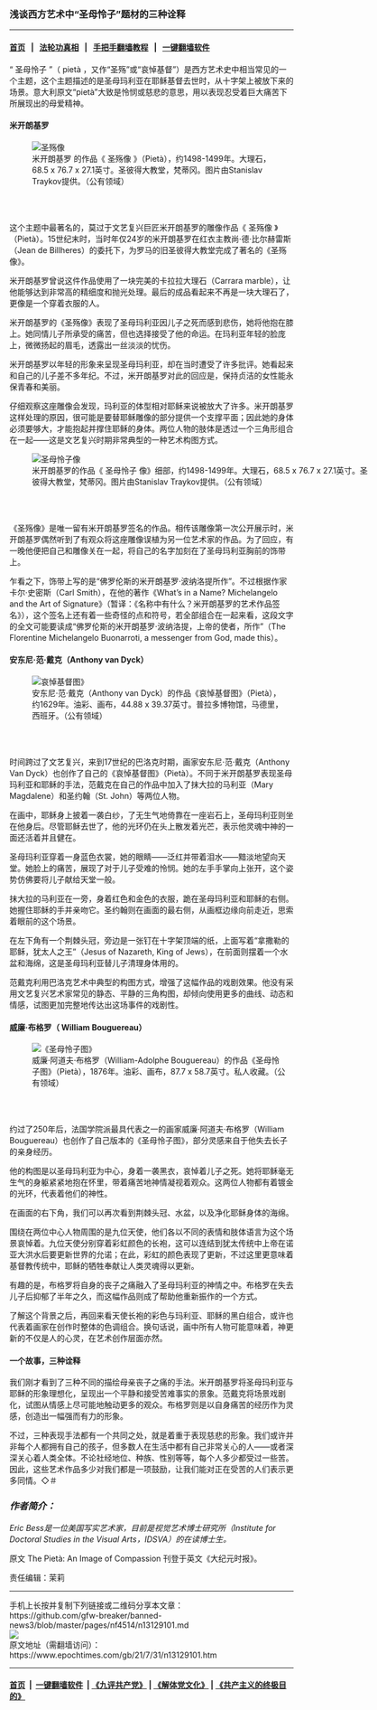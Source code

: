 ### 浅谈西方艺术中“圣母怜子”题材的三种诠释
------------------------

#### [首页](https://github.com/gfw-breaker/banned-news3/blob/master/README.md) &nbsp;&nbsp;|&nbsp;&nbsp; [法轮功真相](https://github.com/begood0513/basic/blob/master/README.md)  &nbsp;&nbsp;|&nbsp;&nbsp; [手把手翻墙教程](https://github.com/gfw-breaker/guides/wiki)  &nbsp;&nbsp;|&nbsp;&nbsp; [一键翻墙软件](https://github.com/gfw-breaker/nogfw/blob/master/README.md)  



<div><p>
 “
 <ok href="https://www.epochtimes.com/gb/tag/%E5%9C%A3%E6%AF%8D%E6%80%9C%E5%AD%90.html">
  圣母怜子
 </ok>
 ”（
 <ok href="https://www.epochtimes.com/gb/tag/pieta.html">
  pietà
 </ok>
 ，又作“圣殇”或“哀悼基督”）是西方艺术史中相当常见的一个主题，这个主题描述的是圣母玛利亚在耶稣基督去世时，从十字架上被放下来的场景。意大利原文“pietà”大致是怜悯或慈悲的意思，用以表现忍受着巨大痛苦下所展现出的母爱精神。
</p>
<h4>
 <ok href="https://www.epochtimes.com/gb/tag/%E7%B1%B3%E5%BC%80%E6%9C%97%E5%9F%BA%E7%BD%97.html">
  米开朗基罗
 </ok>
</h4>
<figure aria-describedby="caption-attachment-13129102" class="wp-caption aligncenter" id="attachment_13129102" style="width: 450px">
 <ok href="https://i.epochtimes.com/assets/uploads/2021/07/id13129102-Michelangelos_Pieta_5450_cut_out_black-600x600.jpg" target="_blank">
  <img alt="圣殇像" class="wp-image-13129102" src="https://i.epochtimes.com/assets/uploads/2021/07/id13129102-Michelangelos_Pieta_5450_cut_out_black-600x600-600x600.jpg"/>
 </ok>
 <br/><figcaption class="wp-caption-text" id="caption-attachment-13129102">
  <ok href="https://www.epochtimes.com/gb/tag/%E7%B1%B3%E5%BC%80%E6%9C%97%E5%9F%BA%E7%BD%97.html">
   米开朗基罗
  </ok>
  的作品《
  <ok href="https://www.epochtimes.com/gb/tag/%E5%9C%A3%E6%AE%87%E5%83%8F.html">
   圣殇像
  </ok>
  》（Pietà），约1498-1499年。大理石，68.5 x 76.7 x 27.1英寸。圣彼得大教堂，梵蒂冈。图片由Stanislav Traykov提供。（公有领域）
 </figcaption><br/>
</figure><br/>
<p>
 这个主题中最著名的，莫过于文艺复兴巨匠米开朗基罗的雕像作品《
 <ok href="https://www.epochtimes.com/gb/tag/%E5%9C%A3%E6%AE%87%E5%83%8F.html">
  圣殇像
 </ok>
 》（Pietà）。15世纪末时，当时年仅24岁的米开朗基罗在红衣主教尚‧德‧比尔赫雷斯（Jean de Billheres）的委托下，为罗马的旧圣彼得大教堂完成了著名的《圣殇像》。
</p>
<p>
 米开朗基罗曾说这件作品使用了一块完美的卡拉拉大理石（Carrara marble），让他能够达到非常高的精细度和抛光处理。最后的成品看起来不再是一块大理石了，更像是一个穿着衣服的人。
</p>
<p>
 米开朗基罗的《圣殇像》表现了圣母玛利亚因儿子之死而感到悲伤，她将他抱在膝上。她同情儿子所承受的痛苦，但也选择接受了他的命运。在玛利亚年轻的脸庞上，微微扬起的眉毛，透露出一丝淡淡的忧伤。
</p>
<p>
 米开朗基罗以年轻的形象来呈现圣母玛利亚，却在当时遭受了许多批评。她看起来和自己的儿子差不多年纪。不过，米开朗基罗对此的回应是，保持贞洁的女性能永保青春和美丽。
</p>
<p>
 仔细观察这座雕像会发现，玛利亚的体型相对耶稣来说被放大了许多。米开朗基罗这样处理的原因，很可能是要替耶稣雕像的部分提供一个支撑平面；因此她的身体必须要够大，才能抱起并撑住耶稣的身体。两位人物的肢体是透过一个三角形组合在一起——这是文艺复兴时期非常典型的一种艺术构图方式。
</p>
<figure aria-describedby="caption-attachment-13129105" class="wp-caption aligncenter" id="attachment_13129105" style="width: 600px">
 <ok href="https://i.epochtimes.com/assets/uploads/2021/07/id13129105-pieta-signature-600x450.jpg" target="_blank">
  <img alt="圣母怜子像" class="size-large wp-image-13129105" src="https://i.epochtimes.com/assets/uploads/2021/07/id13129105-pieta-signature-600x450-600x450.jpg"/>
 </ok>
 <br/><figcaption class="wp-caption-text" id="caption-attachment-13129105">
  米开朗基罗的作品《
  <ok href="https://www.epochtimes.com/gb/tag/%E5%9C%A3%E6%AF%8D%E6%80%9C%E5%AD%90.html">
   圣母怜子
  </ok>
  像》细部，约1498-1499年。大理石，68.5 x 76.7 x 27.1英寸。圣彼得大教堂，梵蒂冈。图片由Stanislav Traykov提供。（公有领域）
 </figcaption><br/>
</figure><br/>
<p>
 《圣殇像》是唯一留有米开朗基罗签名的作品。相传该雕像第一次公开展示时，米开朗基罗偶然听到了有观众将这座雕像误植为另一位艺术家的作品。为了回应，有一晚他便把自己和雕像关在一起，将自己的名字加刻在了圣母玛利亚胸前的饰带上。
</p>
<p>
 乍看之下，饰带上写的是“佛罗伦斯的米开朗基罗‧波纳洛提所作”。不过根据作家卡尔‧史密斯（Carl Smith），在他的著作《What’s in a Name? Michelangelo and the Art of Signature》（暂译：《名称中有什么？米开朗基罗的艺术作品签名》），这个签名上还有着一些奇怪的点和符号，若全部组合在一起来看，这段文字的全文可能要读成“佛罗伦斯的米开朗基罗‧波纳洛提，上帝的使者，所作”（The Florentine Michelangelo Buonarroti, a messenger from God, made this）。
</p>
<h4>
 安东尼‧范‧戴克（Anthony van Dyck）
</h4>
<figure aria-describedby="caption-attachment-13129108" class="wp-caption aligncenter" id="attachment_13129108" style="width: 450px">
 <ok href="https://i.epochtimes.com/assets/uploads/2021/07/id13129108-752ab3b3ac43dc20e49d7639658370c3-600x693.jpg" target="_blank">
  <img alt="哀悼基督图》" class="size-medium wp-image-13129108" src="https://i.epochtimes.com/assets/uploads/2021/07/id13129108-752ab3b3ac43dc20e49d7639658370c3-600x693-450x520.jpg"/>
 </ok>
 <br/><figcaption class="wp-caption-text" id="caption-attachment-13129108">
  安东尼‧范‧戴克（Anthony van Dyck）的作品《哀悼基督图》（Pietà），约1629年。油彩、画布，44.88 x 39.37英寸。普拉多博物馆，马德里，西班牙。（公有领域）
 </figcaption><br/>
</figure><br/>
<p>
 时间跨过了文艺复兴，来到17世纪的巴洛克时期，画家安东尼‧范‧戴克（Anthony Van Dyck）也创作了自己的《哀悼基督图》（Pietà）。不同于米开朗基罗表现圣母玛利亚和耶稣的手法，范戴克在自己的作品中加入了抹大拉的马利亚（Mary Magdalene）和圣约翰（St. John）等两位人物。
</p>
<p>
 在画中，耶稣身上披着一袭白纱，了无生气地倚靠在一座岩石上，圣母玛利亚则坐在他身后。尽管耶稣去世了，他的光环仍在头上散发着光芒，表示他灵魂中神的一面还活着并且健在。
</p>
<p>
 圣母玛利亚穿着一身蓝色衣裳，她的眼睛——泛红并带着泪水——黯淡地望向天堂。她脸上的痛苦，展现了对于儿子受难的怜悯。她的左手手掌向上张开，这个姿势仿佛要将儿子献给天堂一般。
</p>
<p>
 抹大拉的马利亚在一旁，身着红色和金色的衣服，跪在圣母玛利亚和耶稣的右侧。她握住耶稣的手并亲吻它。圣约翰则在画面的最右侧，从画框边缘向前走近，思索着眼前的这个场景。
</p>
<p>
 在左下角有一个荆棘头冠，旁边是一张钉在十字架顶端的纸，上面写着“拿撒勒的耶稣，犹太人之王”（Jesus of Nazareth, King of Jews），在前面则摆着一个水盆和海绵，这是圣母玛利亚替儿子清理身体用的。
</p>
<p>
 范戴克利用巴洛克艺术中典型的构图方式，增强了这幅作品的戏剧效果。他没有采用文艺复兴艺术家常见的静态、平静的三角构图，却倾向使用更多的曲线、动态和情感，试图更加完整地传达出这场事件的戏剧性。
</p>
<h4>
 威廉‧布格罗（
 <span lang="EN-US">
  William Bouguereau）
 </span>
</h4>
<figure aria-describedby="caption-attachment-13129119" class="wp-caption aligncenter" id="attachment_13129119" style="width: 450px">
 <ok href="https://i.epochtimes.com/assets/uploads/2021/07/id13129119-William-Adolphe_Bouguereau_1825-1905_-_Pieta_1876-600x942.jpg" target="_blank">
  <img alt="《圣母怜子图》" class="size-medium wp-image-13129119" src="https://i.epochtimes.com/assets/uploads/2021/07/id13129119-William-Adolphe_Bouguereau_1825-1905_-_Pieta_1876-600x942-450x707.jpg"/>
 </ok>
 <br/><figcaption class="wp-caption-text" id="caption-attachment-13129119">
  威廉‧阿道夫‧布格罗（William-Adolphe Bouguereau）的作品《圣母怜子图》（Pietà），1876年。油彩、画布，87.7 x 58.7英寸。私人收藏。（公有领域）
 </figcaption><br/>
</figure><br/>
<p>
 约过了250年后，法国学院派最具代表之一的画家威廉‧阿道夫‧布格罗（William Bouguereau）也创作了自己版本的《圣母怜子图》，部分灵感来自于他失去长子的亲身经历。
</p>
<p>
 他的构图是以圣母玛利亚为中心，身着一袭黑衣，哀悼着儿子之死。她将耶稣毫无生气的身躯紧紧地抱在怀里，带着痛苦地神情凝视着观众。这两位人物都有着镀金的光环，代表着他们的神性。
</p>
<p>
 在画面的右下角，我们可以再次看到荆棘头冠、水盆，以及净化耶稣身体的海绵。
</p>
<p>
 围绕在两位中心人物周围的是九位天使，他们各以不同的表情和肢体语言为这个场景哀悼着。九位天使分别穿着彩虹颜色的长袍，这可以连结到犹太传统中上帝在诺亚大洪水后要更新世界的允诺；在此，彩虹的颜色表现了更新，不过这里更意味着基督教传统中，耶稣的牺牲奉献让人类灵魂得以更新。
</p>
<p>
 有趣的是，布格罗将自身的丧子之痛融入了圣母玛利亚的神情之中。布格罗在失去儿子后抑郁了半年之久，而这幅作品则成了帮助他重新振作的一个方式。
</p>
<p>
 了解这个背景之后，再回来看天使长袍的彩色与玛利亚、耶稣的黑白组合，或许也代表着画家在创作时整体的色调组合。换句话说，画中所有人物可能意味着，神更新的不仅是人的心灵，在艺术创作层面亦然。
</p>
<h4>
 一个故事，三种诠释
</h4>
<p>
 我们刚才看到了三种不同的描绘母亲丧子之痛的手法。米开朗基罗将圣母玛利亚与耶稣的形象理想化，呈现出一个平静和接受苦难事实的景象。范戴克将场景戏剧化，试图从情感上尽可能地触动更多的观众。布格罗则是以自身痛苦的经历作为灵感，创造出一幅强而有力的形象。
</p>
<p>
 不过，三种表现手法都有一个共同之处，就是着重于表现慈悲的形象。我们或许并非每个人都拥有自己的孩子，但多数人在生活中都有自己非常关心的人——或者深深关心着人类全体。不论社经地位、种族、性别等等，每个人多少都受过一些苦。因此，这些艺术作品多少对我们都是一项鼓励，让我们能对正在受苦的人们表示更多同情。◇＃
</p>
<h3>
 <em>
  作者简介：
 </em>
</h3>
<p>
 <em>
  Eric Bess是一位美国写实艺术家，目前是视觉艺术博士研究所（Institute for Doctoral Studies in the Visual Arts，IDSVA）的在读博士生。
 </em>
</p>
<p>
 原文
 <ok href="https://www.theepochtimes.com/the-pieta-an-image-of-compassion_3767070.html">
  The Pietà: An Image of Compassion
 </ok>
 刊登于英文《大纪元时报》。
</p>
<p>
 责任编辑：茉莉
</p>
</div>
<hr/>
手机上长按并复制下列链接或二维码分享本文章：<br/>
https://github.com/gfw-breaker/banned-news3/blob/master/pages/nf4514/n13129101.md <br/>
<a href='https://github.com/gfw-breaker/banned-news3/blob/master/pages/nf4514/n13129101.md'><img src='https://github.com/gfw-breaker/banned-news3/blob/master/pages/nf4514/n13129101.md.png'/></a> <br/>
原文地址（需翻墙访问）：https://www.epochtimes.com/gb/21/7/31/n13129101.htm


------------------------
#### [首页](https://github.com/gfw-breaker/banned-news3/blob/master/README.md) &nbsp;|&nbsp; [一键翻墙软件](https://github.com/gfw-breaker/nogfw/blob/master/README.md) &nbsp;| [《九评共产党》](https://github.com/gfw-breaker/9ping.md/blob/master/README.md#九评之一评共产党是什么) | [《解体党文化》](https://github.com/gfw-breaker/jtdwh.md/blob/master/README.md) | [《共产主义的终极目的》](https://github.com/gfw-breaker/gczydzjmd.md/blob/master/README.md)


<img src='http://gfw-breaker.win/banned-news3/pages/nf4514/n13129101.md' width='0px' height='0px'/>